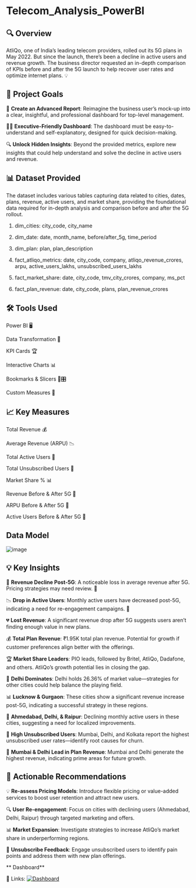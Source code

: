 # Telecom_Analysis_PowerBI

🔍 **Overview**
----------------------

AtliQo, one of India’s leading telecom providers, rolled out its 5G plans in May 2022. But since the launch, there’s been a decline in active users and revenue growth. The business director requested an in-depth comparison of KPIs before and after the 5G launch to help recover user rates and optimize internet plans. 💡

🎯 **Project Goals**
------------------------

📑 **Create an Advanced Report**: Reimagine the business user’s mock-up into a clear, insightful, and professional dashboard for top-level management.

🧑‍💼 **Executive-Friendly Dashboard**: The dashboard must be easy-to-understand and self-explanatory, designed for quick decision-making.

🔍 **Unlock Hidden Insights**: Beyond the provided metrics, explore new insights that could help understand and solve the decline in active users and revenue.

📊 **Dataset Provided**
--------------------------

The dataset includes various tables capturing data related to cities, dates, plans, revenue, active users, and market share, providing the foundational data required for in-depth analysis and comparison before and after the 5G rollout.

1. dim_cities: city_code, city_name

2. dim_date: date, month_name, before/after_5g, time_period

3. dim_plan: plan, plan_description
   
5. fact_atliqo_metrics: date, city_code, company, atliqo_revenue_crores, arpu, active_users_lakhs, unsubscribed_users_lakhs
   
7. fact_market_share: date, city_code, tmv_city_crores, company, ms_pct
   
9. fact_plan_revenue: date, city_code, plans, plan_revenue_crores

🛠️ **Tools Used**
----------------------

Power BI 🖥️

Data Transformation 🔧

KPI Cards 🏆

Interactive Charts 📊

Bookmarks & Slicers 🔖🎛️

Custom Measures 📏


📈 **Key Measures**
--------------------------

Total Revenue 💰

Average Revenue (ARPU) 📉

Total Active Users 👥

Total Unsubscribed Users 🚫

Market Share % 📊

Revenue Before & After 5G 🔄

ARPU Before & After 5G 🔄

Active Users Before & After 5G 🔄

**Data Model**
------------------

![image](https://github.com/user-attachments/assets/50c5284a-f59e-46ce-bbf5-8048e0a9f8ad)


💡 **Key Insights**
---------------------------

🔻 **Revenue Decline Post-5G**: A noticeable loss in average revenue after 5G. Pricing strategies may need review. 💸

📉 **Drop in Active Users**: Monthly active users have decreased post-5G, indicating a need for re-engagement campaigns. 📅

💔 **Lost Revenue**: A significant revenue drop after 5G suggests users aren’t finding enough value in new plans.

💰 **Total Plan Revenue**: ₹1.95K total plan revenue. Potential for growth if customer preferences align better with the offerings.

🏆 **Market Share Leaders**: PIO leads, followed by Britel, AtliQo, Dadafone, and others. AtliQo’s growth potential lies in closing the gap.

📍 **Delhi Dominates**: Delhi holds 26.36% of market value—strategies for other cities could help balance the playing field.

📊 **Lucknow & Gurgaon**: These cities show a significant revenue increase post-5G, indicating a successful strategy in these regions.

🚫 **Ahmedabad, Delhi, & Raipur**: Declining monthly active users in these cities, suggesting a need for localized improvements.

🚷 **High Unsubscribed Users**: Mumbai, Delhi, and Kolkata report the highest unsubscribed user rates—identify root causes for churn.

💸 **Mumbai & Delhi Lead in Plan Revenue**: Mumbai and Delhi generate the highest revenue, indicating prime areas for future growth.


🔧 **Actionable Recommendations**
--------------------------------------

💡 **Re-assess Pricing Models**: Introduce flexible pricing or value-added services to boost user retention and attract new users.

🔍 **User Re-engagement**: Focus on cities with declining users (Ahmedabad, Delhi, Raipur) through targeted marketing and offers.

📊 **Market Expansion**: Investigate strategies to increase AtliQo’s market share in underperforming regions.

💬 **Unsubscribe Feedback**: Engage unsubscribed users to identify pain points and address them with new plan offerings.

** Dashboard**

🔗 Links:  [![Dashboard](https://img.shields.io/badge/dashboard-000?style=for-the-badge&logo=ko-fi&logoColor=white)](https://app.powerbi.com/view?r=eyJrIjoiYzRjMDljNDItMTA5My00ZGQ4LWEwODktNjJjOTYxMzM2NmU4IiwidCI6ImM2ZTU0OWIzLTVmNDUtNDAzMi1hYWU5LWQ0MjQ0ZGM1YjJjNCJ9
)
